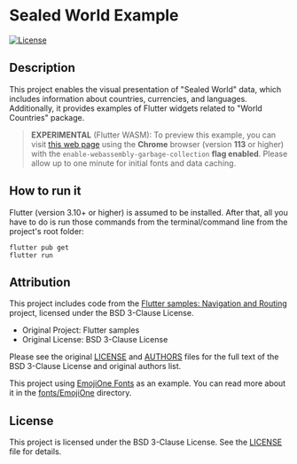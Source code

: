 # Sealed World Example

[![License](https://img.shields.io/badge/License-BSD%203--Clause-blue.svg)](LICENSE)

## Description

This project enables the visual presentation of "Sealed World" data, which includes information about countries, currencies, and languages. Additionally, it provides examples of Flutter widgets related to "World Countries" package.

> **EXPERIMENTAL** (Flutter WASM): To preview this example, you can visit [this web page](https://tsin.is/sealed_world) using the **Chrome** browser (version **113** or higher) with the `enable-webassembly-garbage-collection` **flag enabled**. Please allow up to one minute for initial fonts and data caching.

## How to run it

Flutter (version 3.10+ or higher) is assumed to be installed. After that, all you have to do is run those commands from the terminal/command line from the project's root folder:

```shell
flutter pub get
flutter run
```

## Attribution

This project includes code from the [Flutter samples: Navigation and Routing](https://github.com/flutter/samples/tree/main/navigation_and_routing) project, licensed under the BSD 3-Clause License.

- Original Project: Flutter samples
- Original License: BSD 3-Clause License

Please see the original [LICENSE](./lib/routing/LICENSE) and [AUTHORS](./lib/routing/AUTHORS) files for the full text of the BSD 3-Clause License and original authors list.

This project using [EmojiOne Fonts](https://github.com/adobe-fonts/emojione-color) as an example. You can read more about it in the [fonts/EmojiOne](./assets/fonts/EmojiOne/) directory.

## License

This project is licensed under the BSD 3-Clause License. See the [LICENSE](LICENSE) file for details.
